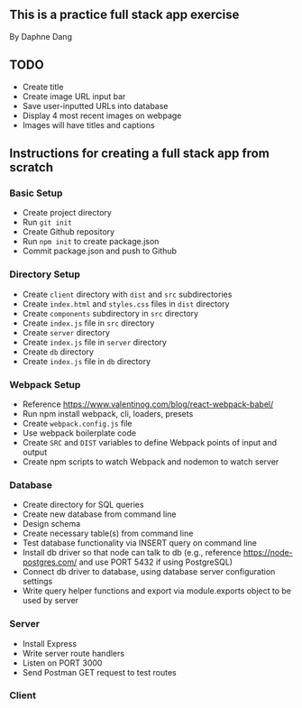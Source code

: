 ## This is a practice full stack app exercise

By Daphne Dang

## TODO

* Create title
* Create image URL input bar
* Save user-inputted URLs into database
* Display 4 most recent images on webpage
* Images will have titles and captions

## Instructions for creating a full stack app from scratch

### Basic Setup

* Create project directory
* Run `git init`
* Create Github repository
* Run `npm init` to create package.json
* Commit package.json and push to Github

### Directory Setup

* Create `client` directory with `dist` and `src` subdirectories
* Create `index.html` and `styles.css` files in `dist` directory
* Create `components` subdirectory in `src` directory
* Create `index.js` file in `src` directory
* Create `server` directory
* Create `index.js` file in `server` directory
* Create `db` directory
* Create `index.js` file in `db` directory

### Webpack Setup

* Reference https://www.valentinog.com/blog/react-webpack-babel/
* Run npm install webpack, cli, loaders, presets
* Create `webpack.config.js` file
* Use webpack boilerplate code
* Create `SRC` and `DIST` variables to define Webpack points of input and output
* Create npm scripts to watch Webpack and nodemon to watch server

### Database

* Create directory for SQL queries
* Create new database from command line
* Design schema
* Create necessary table(s) from command line
* Test database functionality via INSERT query on command line
* Install db driver so that node can talk to db (e.g., reference https://node-postgres.com/ and use PORT 5432 if using PostgreSQL)
* Connect db driver to database, using database server configuration settings
* Write query helper functions and export via module.exports object to be used by server

### Server

* Install Express
* Write server route handlers
* Listen on PORT 3000
* Send Postman GET request to test routes



### Client
